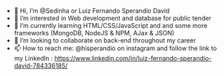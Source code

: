 - 👋 Hi, I’m @Sedinha or Luiz Fernando Sperandio David
- 👀 I’m interested in Web development and database for public tender
- 🌱 I’m currently learning HTML/CSS/JavaScript and and some more frameworks (MongoDB, NodeJS & NPM, AJax & JSON)
- 💞️ I’m looking to collaborate on back-end throughout my career
- 📫 How to reach me: @hisperandio on instagram and follow the link to my LinkedIn : https://www.linkedin.com/in/luiz-fernando-sperandio-david-784336185/

<!---
Sedinha/Sedinha is a ✨ special ✨ repository because its `README.md` (this file) appears on your GitHub profile.
You can click the Preview link to take a look at your changes.
--->
